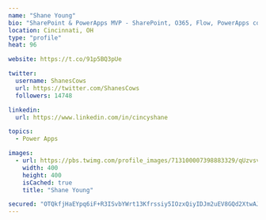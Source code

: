 ```yaml
---
name: "Shane Young"
bio: "SharePoint & PowerApps MVP - SharePoint, O365, Flow, PowerApps consulting? @PowerApps911 | Pure Snark? You found it."
location: Cincinnati, OH
type: "profile"
heat: 96

website: https://t.co/91p5BQ3pUe

twitter:
  username: ShanesCows
  url: https://twitter.com/ShanesCows
  followers: 14748

linkedin:
  url: https://www.linkedin.com/in/cincyshane

topics:
  - Power Apps

images:
  - url: https://pbs.twimg.com/profile_images/713100007398883329/qUzvsvQ3_400x400.jpg
    width: 400
    height: 400
    isCached: true
    title: "Shane Young"

secured: "OTQkfjHaEYpq6iF+R3ISvbYWrt13Kfrssiy5IOzxQiyIDJm2uEV8GQd2XtwAJh+pPMk1BT12DBweRLhbGETDFpjAx/8coeBNMTq5QvotVn1A0yd3UdDxSP3D2Uq0Sh3kqQt2DoP+BnFazkJZfqoh2UEyPA4wyuto5aqGhImN4yUFiji8A946HpuUE+Q6Rhj4pdypisc8QJaZw+2hkfUw8CBkozQzhjwHoenD62iA6RYfu2JnlPGkdk/Clz53/tSNQf6Nt5KQhglmY7QF3gtbYyLl58fB45C35Ok+UpfcMjlr8WiSNPRdRTs1hzV0jeoQ9ovtzg4uy066xOEp8Bj+qMHlw0Xm4ll5HnJNp8j8cOi13UUAHZjNxm8S+Y7MiVPl8QTcTdXfaf6o9mC4yoqHxtbXw7HjU9RpftoHCdqI2+A=;LW+ZKFxQYUI8G5TjVCFfow=="
---
```


